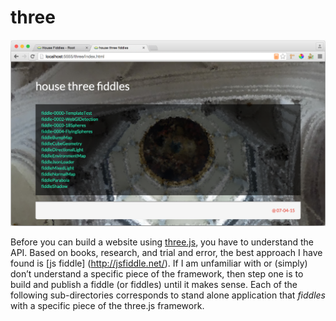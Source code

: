 three
======

![Screenshot](screenshot.png)

Before you can build a website using [three.js](http://threejs.org/), you have to understand the API.  Based on books, 
research, and trial and error, the best approach I have found is [js fiddle] (http://jsfiddle.net/).  If I am unfamiliar
with or (simply) don’t understand a specific piece of the framework, then step one is to build and publish a fiddle 
(or fiddles) until it makes sense.  Each of the following sub-directories corresponds to stand alone application that 
*fiddles* with a specific piece of the three.js framework.

